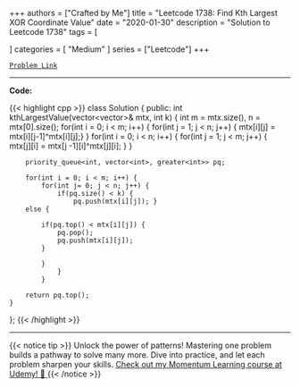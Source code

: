 
+++
authors = ["Crafted by Me"]
title = "Leetcode 1738: Find Kth Largest XOR Coordinate Value"
date = "2020-01-30"
description = "Solution to Leetcode 1738"
tags = [
    
]
categories = [
    "Medium"
]
series = ["Leetcode"]
+++



[`Problem Link`](https://leetcode.com/problems/find-kth-largest-xor-coordinate-value/description/)

---

**Code:**

{{< highlight cpp >}}
class Solution {
public:
    int kthLargestValue(vector<vector<int>>& mtx, int k) {
        int m = mtx.size(), n = mtx[0].size();
        for(int i = 0; i < m; i++) {
        for(int j = 1; j < n; j++) {
            mtx[i][j] = mtx[i][j-1]^mtx[i][j];}
        }
        for(int i = 0; i < n; i++) {
            for(int j = 1; j < m; j++) {
                mtx[j][i] = mtx[j -1][i]^mtx[j][i]; }
        }
        
        priority_queue<int, vector<int>, greater<int>> pq;
        
        for(int i = 0; i < m; i++) {
            for(int j= 0; j < n; j++) {
                if(pq.size() < k) {
                    pq.push(mtx[i][j]); }
        else {
            
            if(pq.top() < mtx[i][j]) {
                pq.pop();
                pq.push(mtx[i][j]);
            }
            
            }
                }
            }
        
        return pq.top();
    }
    

};
{{< /highlight >}}


---


{{< notice tip >}}
Unlock the power of patterns! Mastering one problem builds a pathway to solve many more. Dive into practice, and let each problem sharpen your skills. [Check out my Momentum Learning course at Udemy! 🚀 ](https://www.udemy.com/course/algorithms-and-data-structures-in-cpp/)
{{< /notice >}}

